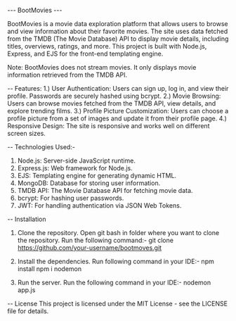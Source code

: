 
--- BootMovies ---

BootMovies is a movie data exploration platform that allows users to browse and view information about their favorite movies. 
The site uses data fetched from the TMDB (The Movie Database) API to display movie details, including titles, overviews, ratings, and more. 
This project is built with Node.js, Express, and EJS for the front-end templating engine.

Note: BootMovies does not stream movies. It only displays movie information retrieved from the TMDB API.


-- Features:
1.) User Authentication: Users can sign up, log in, and view their profile. Passwords are securely hashed using bcrypt.
2.) Movie Browsing: Users can browse movies fetched from the TMDB API, view details, and explore trending films.
3.) Profile Picture Customization: Users can choose a profile picture from a set of images and update it from their profile page.
4.) Responsive Design: The site is responsive and works well on different screen sizes.


-- Technologies Used:-
1) Node.js: Server-side JavaScript runtime.
2) Express.js: Web framework for Node.js.
3) EJS: Templating engine for generating dynamic HTML.
4) MongoDB: Database for storing user information.
5) TMDB API: The Movie Database API for fetching movie data.
6) bcrypt: For hashing user passwords.
7) JWT: For handling authentication via JSON Web Tokens.


-- Installation 
1) Clone the repository.
   Open git bash in folder where you want to clone the repository.
   Run the following command:-
   git clone https://github.com/your-username/bootmoves.git

2) Install the dependencies.
   Run following command in your IDE:-
   npm install
   npm i nodemon

4) Run the server.
   Run the following command in your IDE:-
   nodemon app.js 


-- License
This project is licensed under the MIT License - see the LICENSE file for details.


